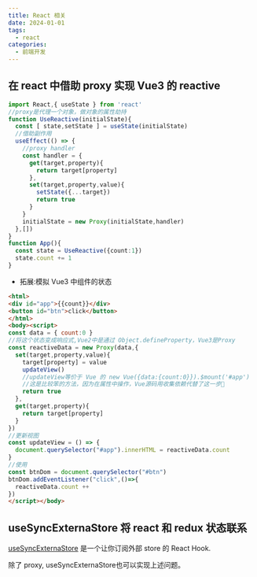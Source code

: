 ```yaml
---
title: React 相关
date: 2024-01-01
tags:
  - react
categories:
  - 前端开发
---
```


## 在 react 中借助 proxy 实现 Vue3 的 reactive

```ts
import React,{ useState } from 'react'
//proxy是代理一个对象，做对象的属性劫持
function UseReactive(initialState){
  const [ state,setState ] = useState(initialState)
  //借助副作用
  useEffect(() => {
    //proxy handler
    const handler = {
      get(target,property){
        return target[property]
      },
      set(target,property,value){
        setState({...target})
        return true
      }
    }
    initialState = new Proxy(initialState,handler)
  },[])
}
function App(){
  const state = UseReactive({count:1})
  state.count += 1
}
```
- 拓展:模拟 Vue3 中组件的状态
```html
<html>
<div id="app">{{count}}</div>
<button id="btn">click</button>
</html>
<body><script>
const data = { count:0 }
//将这个状态变成响应式,Vue2中是通过 Object.defineProperty，Vue3是Proxy
const reactiveData = new Proxy(data,{
  set(target,property,value){
    target[property] = value
    updateView()
    //updateView等价于 Vue 的 new Vue({data:{count:0}}).$mount('#app')
    //这是比较笨的方法，因为在属性中操作，Vue源码用收集依赖代替了这一步🚩
    return true
  },
  get(target,property){
    return target[property]
  }
})
//更新视图
const updateView = () => {
  document.querySelector("#app").innerHTML = reactiveData.count
}
//使用
const btnDom = document.querySelector("#btn")
btnDom.addEventListener("click",()=>{
  reactiveData.count ++
})
</script></body>
```

## useSyncExternaStore 将 react 和 redux 状态联系

[useSyncExternaStore](https://zh-hans.react.dev/reference/react/useSyncExternalStore) 是一个让你订阅外部 store 的 React Hook.

除了 proxy, useSyncExternaStore也可以实现上述问题。